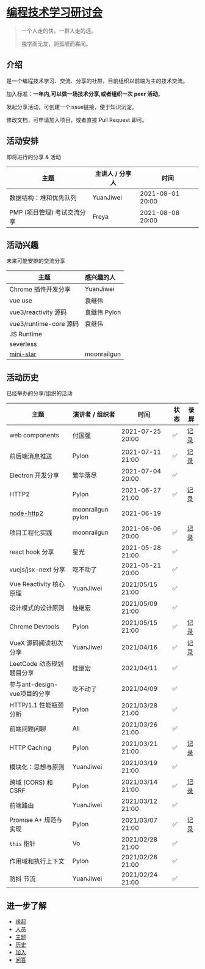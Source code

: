 # [编程技术学习研讨会](https://github.com/xueyushu/frontend)

> 一个人走的快，一群人走的远。
>
> 独学而无友，则孤陋而寡闻。


## 介绍

是一个编程技术学习、交流、分享的社群，目前组织以前端为主的技术交流。

加入标准：**一年内,可以做一场技术分享,或者组织一次 peer 活动**。

发起分享活动，可创建一个issue链接，便于知识沉淀。

修改文档，可申请加入项目，或者直接 Pull Request 即可。


## 活动安排

即将进行的分享 & 活动

| 主题       | 主讲人 / 分享人 | 时间             |
|------------|-----------------|------------------|
| 数据结构：堆和优先队列 | YuanJiwei | 2021-08-01 20:00 |
| PMP (项目管理) 考试交流分享 | Freya | 2021-08-08 20:00 |


## 活动兴趣

未来可能安排的交流分享

| 主题                   | 感兴趣的人   |
|------------------------|:-------------|
| Chrome 插件开发分享    | YuanJiwei    |
| vue use                | 袁继伟       |
| vue3/reactivity 源码   | 袁继伟 Pylon |
| vue3/runtime-core 源码 | 袁继伟       |
| JS Runtime |
| severless |
| [mini-star](https://github.com/moonrailgun/mini-star) |  moonrailgun |


## 活动历史

已经举办的分享/组织的活动

| 主题              | 演讲者 / 组织者 | 时间             | 状态 | 录屏                                                 |
|-------------------|-----------------|------------------|------|------------------------------------------------------|
| web components    | 付国强          | 2021-07-25 20:00 | ✅    | [记录](https://www.bilibili.com/video/BV1ow41197Az/) |
| 前后端消息推送 | Pylon           | 2021-07-11 21:00 |  ✅  | [记录](https://www.bilibili.com/video/BV1Vv411E71v/) |
| Electron 开发分享 | 繁华落尽        | 2021-07-04 20:00 | ✅    |                                                      |
| HTTP2             | Pylon           | 2021-06-27 21:00 | ✅    | [记录](https://www.bilibili.com/video/BV1j64y1973t/) |
| [node-http2](https://github.com/molnarg/node-http2)   | moonrailgun  pylon    |  2021-06-19  |
| 项目工程化实践 | moonrailgun   | 2021-06-06 20:00 | ✅  |  [记录](https://www.bilibili.com/video/BV1g5411M7HD/)
| react hook 分享           |  星光       |  2021-05-28 21:00|  ✅
|   vuejs/jsx-next 分享|  吃不动了       |  2021-05-21 20:00|  ✅    |  |
| Vue Reactivity 核心原理 | YuanJiwei |  2021/05/15 21:00|  ✅  |
|  设计模式的设计原则 | 桂继宏     |  2021/05/09 21:00      |    ✅    |
|  Chrome Devtools  | Pylon    |  2021/05/15 21:00      |    ✅    |  [记录](https://www.bilibili.com/video/BV1WN411f7yW)
| VueX 源码阅读初次分享 | YuanJiwei |   2021/04/16 |  ✅    |   [记录](https://www.bilibili.com/video/BV1Vi4y1A72u)
|  LeetCode 动态规划题目分享 | 桂继宏     |  2021/04/11       |    ✅    |
|  参与ant-design-vue项目的分享  | 吃不动了    |  2021/04/09       |    ✅    |
| HTTP/1.1 性能瓶颈分析 | Pylon  | 2021/03/28 21:00 |  ✅    |      |
| 前端问题闲聊 |All|   2021/03/26 21:00 | ✅    |      |
|     HTTP Caching|   Pylon         | 2021/03/21 21:00 |  ✅   | [记录](https://www.bilibili.com/video/BV17A411N7NG)   |
|    模块化：思想与原则| YuanJiwei   | 2021/03/19 21:00 |  ✅  |      |
|  跨域 (CORS) 和 CSRF|   Pylon     | 2021/03/14 21:00 |  ✅   | [记录](https://www.bilibili.com/video/BV18N411X7HX)    |
|       前端路由 | YuanJiwei        | 2021/03/12 21:00 |  ✅   |      |
| Promise A+ 规范与实现|   Pylon    | 2021/03/07 21:00 |  ✅   |[记录](https://www.bilibili.com/video/BV1ov411b7yB)     |
|     `this`  指针 |    Vo           | 2021/02/28 21:00 |  ✅   |      |
|  作用域和执行上下文|   Pylon       | 2021/02/26 21:00 |  ✅   |      |
|       防抖 节流  | YuanJiwei      | 2021/02/24 21:00 |  ✅   |      |


## 进一步了解

- [缘起](./seminar/introduction.md)
- [人员](./seminar/people.md)
- [主题](./seminar/todo.md)
- [历史](./seminar/history.md)
- [加入](./seminar/join.md)
- [问答](./seminar/qa.md)
